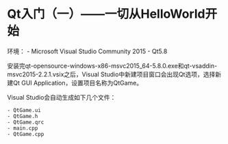 # Qt入门（一）——一切从HelloWorld开始

环境：
    - Microsoft Visual Studio Community 2015
    - Qt5.8

安装完qt-opensource-windows-x86-msvc2015_64-5.8.0.exe和qt-vsaddin-msvc2015-2.2.1.vsix之后，Visual Studio中新建项目窗口会出现Qt选项，选择新建Qt GUI Application，设置项目名称为QtGame。

Visual Studio会自动生成如下几个文件：

    - QtGame.ui
    - QtGame.h
    - QtGame.qrc
    - main.cpp
    - QtGame.cpp


